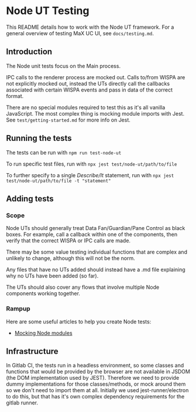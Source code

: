 # Node UT Testing

This README details how to work with the Node UT framework. For a general overview of testing MaX UC UI, see `docs/testing.md`.

## Introduction

The Node unit tests focus on the Main process.

IPC calls to the renderer process are mocked out. Calls to/from WISPA are not explicitly mocked out, instead the UTs directly call the callbacks associated with certain WISPA events and pass in data of the correct format.

There are no special modules required to test this as it's all vanilla JavaScript. The most complex thing is mocking module imports with Jest. See `test/getting-started.md` for more info on Jest.

## Running the tests

The tests can be run with `npm run test-node-ut`

To run specific test files, run with `npx jest test/node-ut/path/to/file`

To further specify to a single *Describe/It* statement, run with `npx jest test/node-ut/path/to/file -t "statement"`

## Adding tests

### Scope

Node UTs should generally treat Data Fan/Guardian/Pane Control as black boxes. For example, call a callback within one of the components, then verify that the correct WISPA or IPC calls are made.

There may be some value testing individual functions that are complex and unlikely to change, although this will not be the norm.

Any files that have no UTs added should instead have a .md file explaining why no UTs have been added (so far).

The UTs should also cover any flows that involve multiple Node components working together.

### Rampup

Here are some useful articles to help you create Node tests:

- [Mocking Node modules](https://jestjs.io/docs/en/manual-mocks#mocking-node-modules)

## Infrastructure

In Gitlab CI, the tests run in a headless environment, so some classes and functions that would be provided by the browser are not available in JSDOM (the DOM implementation used by JEST).  Therefore we need to provide dummy implementations for those classes/methods, or mock around them so we don't need to import them at all.  Initially we used jest-runner/electron to do this, but that has it's own complex dependency requirements for the gitlab runner.